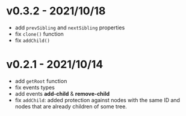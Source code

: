 # v0.3.2 - 2021/10/18

- add `prevSibling` and `nextSibling` properties
- fix `clone()` function
- fix `addChild()`

# v0.2.1 - 2021/10/14

- add `getRoot` function
- fix events types
- add events **add-child** & **remove-child**
- fix `addChild`: added protection against nodes with the same ID and nodes that are already children of some tree.
